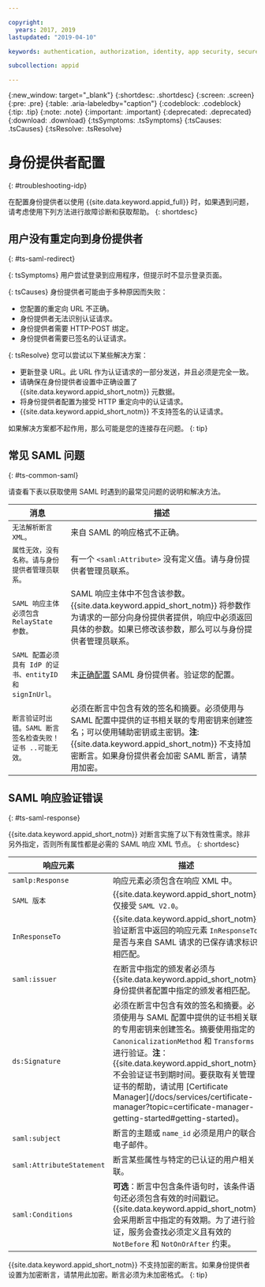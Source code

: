 ```yaml
---

copyright:
  years: 2017, 2019
lastupdated: "2019-04-10"

keywords: authentication, authorization, identity, app security, secure, development, idp, troubleshooting, redirected, validation

subcollection: appid

---
```


{:new_window: target="_blank"}
{:shortdesc: .shortdesc}
{:screen: .screen}
{:pre: .pre}
{:table: .aria-labeledby="caption"}
{:codeblock: .codeblock}
{:tip: .tip}
{:note: .note}
{:important: .important}
{:deprecated: .deprecated}
{:download: .download}
{:tsSymptoms: .tsSymptoms}
{:tsCauses: .tsCauses}
{:tsResolve: .tsResolve}

# 身份提供者配置
{: #troubleshooting-idp}

在配置身份提供者以使用 {{site.data.keyword.appid_full}} 时，如果遇到问题，请考虑使用下列方法进行故障诊断和获取帮助。
{: shortdesc}


## 用户没有重定向到身份提供者
{: #ts-saml-redirect}

{: tsSymptoms}
用户尝试登录到应用程序，但提示时不显示登录页面。

{: tsCauses}
身份提供者可能由于多种原因而失败：

* 您配置的重定向 URL 不正确。
* 身份提供者无法识别认证请求。
* 身份提供者需要 HTTP-POST 绑定。
* 身份提供者需要已签名的认证请求。

{: tsResolve}
您可以尝试以下某些解决方案：

* 更新登录 URL。此 URL 作为认证请求的一部分发送，并且必须是完全一致。
* 请确保在身份提供者设置中正确设置了 {{site.data.keyword.appid_short_notm}} 元数据。
* 将身份提供者配置为接受 HTTP 重定向中的认证请求。
* {{site.data.keyword.appid_short_notm}} 不支持签名的认证请求。

如果解决方案都不起作用，那么可能是您的连接存在问题。
{: tip}


## 常见 SAML 问题
{: #ts-common-saml}

请查看下表以获取使用 SAML 时遇到的最常见问题的说明和解决方法。

<table summary="从左向右阅读每一个表格，集群状态在第 1 列，描述在第 2 列。">
  <thead>
    <th>消息</th>
    <th>描述</th>
  </thead>
  <tbody>
    <tr>
      <td><code>无法解析断言 XML。</code></td>
      <td>来自 SAML 的响应格式不正确。</td>
    </tr>
    <tr>
      <td><code>属性无效，没有名称。请与身份提供者管理员联系。</code></td>
      <td>有一个 <code>&lt;saml:Attribute&gt;</code> 没有定义值。请与身份提供者管理员联系。</td>
    </tr>
    <tr>
      <td><code>SAML 响应主体必须包含 RelayState 参数。</code></td>
      <td>SAML 响应主体中不包含该参数。{{site.data.keyword.appid_short_notm}} 将参数作为请求的一部分向身份提供者提供，响应中必须返回具体的参数。如果已修改该参数，那么可以与身份提供者管理员联系。</td>
    </tr>
    <tr>
      <td><code>SAML 配置必须具有 IdP 的证书、entityID 和 signInUrl。</code></td>
      <td>未<a href="/docs/services/appid?topic=appid-enterprise#enterprise" target="_blank">正确配置</a> SAML 身份提供者。验证您的配置。</td>
    </tr>
    <tr>
      <td><code>断言验证时出错。SAML 断言签名检查失败！证书 ..可能无效。</code></td>
      <td>必须在断言中包含有效的签名和摘要。必须使用与 SAML 配置中提供的证书相关联的专用密钥来创建签名；可以使用辅助密钥或主密钥。<strong>注</strong>:{{site.data.keyword.appid_short_notm}} 不支持加密断言。如果身份提供者会加密 SAML 断言，请禁用加密。</td>
    </tr>
  </tbody>
</table>



## SAML 响应验证错误
{: #ts-saml-response}

{{site.data.keyword.appid_short_notm}} 对断言实施了以下有效性需求。除非另外指定，否则所有属性都是必需的 SAML 响应 XML 节点。
{: shortdesc}


<table summary="每个表行应从左向右阅读，其中第 1 列是响应元素，第 2 列是描述。">
  <thead>
    <th>响应元素</th>
    <th>描述</th>
  </thead>
  <tbody>
    <tr>
      <td><code>samlp:Response</code></td>
      <td>响应元素必须包含在响应 XML 中。</td>
    </tr>
    <tr>
      <td><code>SAML 版本</code></td>
      <td>{{site.data.keyword.appid_short_notm}} 仅接受 <code>SAML V2.0</code>。</td>
    </tr>
    <tr>
      <td><code>InResponseTo</code></td>
      <td>{{site.data.keyword.appid_short_notm}} 验证断言中返回的响应元素 <code>InResponseTo</code> 是否与来自 SAML 请求的已保存请求标识相匹配。</td>
    </tr>
    <tr>
      <td><code>saml:issuer</code></td>
      <td>在断言中指定的颁发者必须与 {{site.data.keyword.appid_short_notm}} 身份提供者配置中指定的颁发者相匹配。</td>
    </tr>
    <tr>
      <td><code>ds:Signature</code></td>
      <td>必须在断言中包含有效的签名和摘要。必须使用与 SAML 配置中提供的证书相关联的专用密钥来创建签名。摘要使用指定的 <code>CanonicalizationMethod</code> 和 <code>Transforms</code> 进行验证。<strong>注</strong>：{{site.data.keyword.appid_short_notm}} 不会验证证书到期时间。要获取有关管理证书的帮助，请试用 [Certificate Manager](/docs/services/certificate-manager?topic=certificate-manager-getting-started#getting-started)。</td>
    </tr>
    <tr>
      <td><code>saml:subject</code></td>
      <td>断言的主题或 <code>name_id</code> 必须是用户的联合电子邮件。</td>
    </tr>
    <tr>
      <td><code>saml:AttributeStatement</code></td>
      <td>断言某些属性与特定的已认证的用户相关联。</td>
    </tr>
    <tr>
      <td><code>saml:Conditions</code></td>
      <td><strong>可选</strong>：断言中包含条件语句时，该条件语句还必须包含有效的时间戳记。{{site.data.keyword.appid_short_notm}} 会采用断言中指定的有效期。为了进行验证，服务会查找必须定义且有效的 <code>NotBefore</code> 和 <code>NotOnOrAfter</code> 约束。</td>
    </tr>
  </tbody>
</table>

{{site.data.keyword.appid_short_notm}} 不支持加密的断言。如果身份提供者设置为加密断言，请禁用此加密。断言必须为未加密格式。
{: tip}

